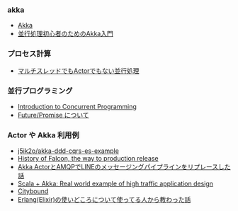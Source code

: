 ### akka

- [Akka][2]
- [並行処理初心者のためのAkka入門][1]

### プロセス計算

- [マルチスレッドでもActorでもない並行処理][2]

### 並行プログラミング

- [Introduction to Concurrent Programming][4]
- [Future/Promise について][5]

### Actor や Akka 利用例

- [j5ik2o/akka-ddd-cqrs-es-example][6]
- [History of Falcon, the way to production release][8]
- [Akka ActorとAMQPでLINEのメッセージングパイプラインをリプレースした話][7]
- [Scala + Akka: Real world example of high traffic application design][10]
- [Citybound][11]
- [Erlang(Elixir)の使いどころについて使ってる人から教わった話][9]

[1]: https://www.slideshare.net/sifue/akka-39611889
[2]: https://matsu-chara.hatenablog.com/entry/2015/08/16/110000
[3]: https://stackoverflow.com/questions/4844637/what-is-the-difference-between-concurrency-parallelism-and-asynchronous-methods
[4]: https://www.ocf.berkeley.edu/~fricke/threads/threads.html
[5]: http://dwango.github.io/scala_text_previews/trait-tut/future-and-promise.html
[6]: https://github.com/j5ik2o/akka-ddd-cqrs-es-example
[7]: https://www.slideshare.net/linecorp/a-9-47983077
[8]: https://speakerdeck.com/j5ik2o/history-of-falcon-the-way-to-production-release
[9]: https://togetter.com/li/977171
[10]: https://engineers.sg/video/scala-akka-real-world-example-of-high-traffic-application-design-singapore-scala-programmers--2843
[11]: https://aeplay.org/citybound
[12]: https://akka.io/
